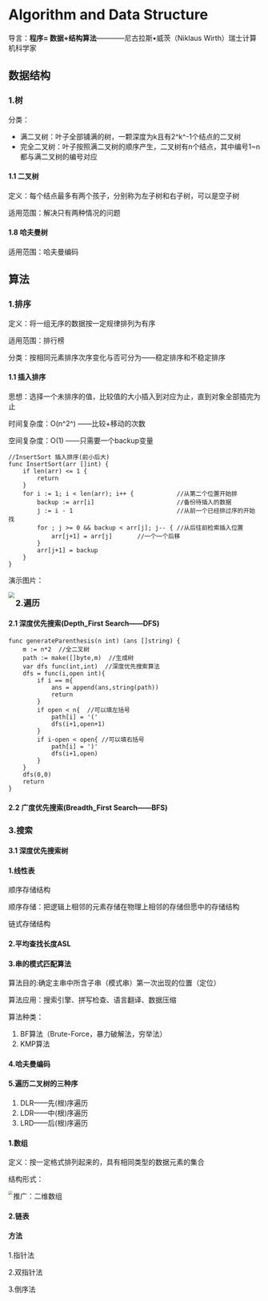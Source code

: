 # Algorithm and Data Structure

导言：**程序= 数据+结构算法**————尼古拉斯•威茨（Niklaus Wirth）瑞士计算机科学家

## 数据结构

### 1.树

分类：

- 满二叉树：叶子全部铺满的树，一颗深度为k且有2^k^-1个结点的二叉树
- 完全二叉树：叶子按照满二叉树的顺序产生，二叉树有n个结点，其中编号1~n都与满二叉树的编号对应

#### 1.1 二叉树

定义：每个结点最多有两个孩子，分别称为左子树和右子树，可以是空子树

适用范围：解决只有两种情况的问题



#### 1.8 哈夫曼树

适用范围：哈夫曼编码









## 算法

### 1.排序

定义：将一组无序的数据按一定规律排列为有序

适用范围：排行榜

分类：按相同元素排序次序变化与否可分为——稳定排序和不稳定排序

#### 1.1 插入排序

思想：选择一个未排序的值，比较值的大小插入到对应为止，直到对象全部插完为止

时间复杂度：O(n^2^) ——比较+移动的次数

空间复杂度：O(1) ——只需要一个backup变量

```
//InsertSort 插入排序(前小后大)
func InsertSort(arr []int) {
	if len(arr) <= 1 {
		return
	}
	for i := 1; i < len(arr); i++ { 		   //从第二个位置开始排
		backup := arr[i]                       //备份待插入的数据
		j := i - 1                             //从前一个已经排过序的开始找
		for ; j >= 0 && backup < arr[j]; j-- { //从后往前检索插入位置
			arr[j+1] = arr[j] 		//一个一个后移
		}
		arr[j+1] = backup
	}
}
```

演示图片：

<img src="https://gitee.com/u9king/ImageHostingService/raw/master/InsertSort.gif" style="zoom:75%"  align="left">

### 2.遍历

#### 2.1 深度优先搜索(Depth_First Search——DFS)

```
func generateParenthesis(n int) (ans []string) {
	m := n*2  //全二叉树
	path := make([]byte,m)  //生成树
	var dfs func(int,int)  //深度优先搜索算法
	dfs = func(i,open int){
		if i == m{
			ans = append(ans,string(path))
			return
		}
		if open < n{  //可以填左括号
			path[i] = '('
			dfs(i+1,open+1)
		}
		if i-open < open{ //可以填右括号
			path[i] = ')'
			dfs(i+1,open)
		}
	}
	dfs(0,0)
	return
}
```

#### 2.2 广度优先搜索(Breadth_First Search——BFS)





### 3.搜索

#### 3.1 深度优先搜索树





#### 1.线性表

顺序存储结构

顺序存储：把逻辑上相邻的元素存储在物理上相邻的存储但愿中的存储结构

链式存储结构

#### 2.平均查找长度ASL

#### 3.串的模式匹配算法

算法目的:确定主串中所含子串（模式串）第一次出现的位置（定位）

算法应用：搜索引擎、拼写检查、语言翻译、数据压缩

算法种类：

1. BF算法（Brute-Force，暴力破解法，穷举法）
2. KMP算法

#### 4.哈夫曼编码

#### 5.遍历二叉树的三种序

1. DLR——先(根)序遍历
2. LDR——中(根)序遍历
3. LRD——后(根)序遍历

#### 1.数组

定义：按一定格式排列起来的，具有相同类型的数据元素的集合

结构形式：

<img src=".\数据结构picture\数组.png"  style="zoom:50%" align="left">

推广：二维数组 

#### 2.链表







#### 方法

1.指针法

2.双指针法

3.倒序法


